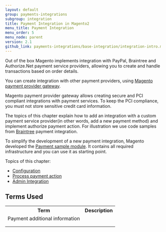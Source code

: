 ```yaml
---
layout: default
group: payments-integrations
subgroup: integration
title: Payment Integration in Magento2
menu_title: Payment Integration
menu_order: 5
menu_node: parent
version: 2.1
github_link: payments-integrations/base-integration/integration-intro.md
---
```


Out of the box Magento implements integration with PayPal, Braintree and Authorize.Net payment service providers, allowing you to create and handle transactions based on order details.

You can create integration with other payment providers, using [Magento payment provider gateway]({{page.baseurl}}...). 

<div class="bs-callout bs-callout-info" id="info">
<p>Magento payment provider gateway allows creating secure and PCI compliant integrations with payment services. To keep the PCI compliance, you must not store sensitive credit card information.</p>
</div>

The topics of this chapter explain how to add an integration with a custom payment service provider(in other words, add a new payment method) and implement authorize payment action. For illustration we use code 
samples from [Braintree]({{site.mage2100url}}app/code/Magento/Braintree) payment integration.

To simplify the development of a new payment integration, Magento developed the [Payment sample module](https://github.com/magento/magento2-samples/tree/master/sample-module-payment-gateway).
It contains all required infrastructure and you can use it as starting point.


Topics of this chapter:

 - [Configuration]({{site.gdeurl21}}payments-integrations/base-integration/configuration.html)
 - [Process payment action]({{site.gdeurl21}}payments-integrations/base-integration/payment-action.html)
 - [Admin Integration]({{site.gdeurl21}}payments-integrations/base-integration/admin-integration.html)

## Terms Used

<table>
<tr>
<th>
Term
</th>
<th>
Description
</th>
</tr>
<tr>
<td>
Payment additional information
</td>
<td>

</td>
</tr>
<tr>
<td>

</td>
<td>
</td>
</tr>
<tr>
<td>
</td>
<td>
</td>
</tr>
</table>